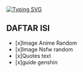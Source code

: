 [![Typing SVG](https://readme-typing-svg.herokuapp.com?size=30&duration=4500&color=51AAFF&lines=DATABASE+FREE+FOR+ALL+;GUNAKAN+DENGAN+BIJAK!!!;SELAMAT+MENGGUNAKAN+%F0%9F%92%95%F0%9F%8C%B9)](https://git.io/typing-svg)

## DAFTAR ISI
- [x]Image Anime Random
- [x]Image Nsfw random
- [x]Quotes text
- [x]guide genshin
